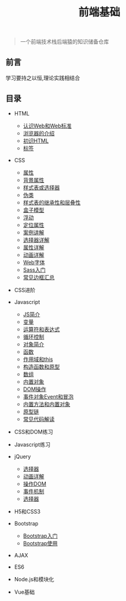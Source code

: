 <h1 align="center">前端基础</h1>

<br>

> 一个前端技术栈后端猿的知识储备仓库

## 前言

学习要持之以恒,理论实践相结合

## 目录

  - HTML

    - [认识Web和Web标准](01-HTML/01-认识Web和Web标准.md)
    - [浏览器的介绍](01-HTML/02-浏览器的介绍.md)
    - [初识HTML](01-HTML/03-初识HTML.md)
    - [标签](01-HTML/04-HTML标签：排版标签.md)

  - CSS
    - [属性](02-CSS/01-CSS属性：字体属性和文本属性.md)
    - [背景属性](02-CSS/02-CSS属性：背景属性.md)
    - [样式表或选择器](02-CSS/03-CSS样式表和选择器.md)
    - [伪类](02-CSS/04-CSS选择器：伪类.md)
    - [样式表的继承性和层叠性](02-CSS/05-CSS样式表的继承性和层叠性.md)
    - [盒子模型](02-CSS/06-CSS盒模型详解.md)
    - [浮动](02-CSS/07-浮动.md)
    - [定位属性](02-CSS/08-CSS属性：定位属性.md)
    - [案例讲解](02-CSS/09-CSS案例讲解：博雅互动.md)
    - [选择器详解](02-CSS/10-CSS3选择器详解.md)
    - [属性详解](02-CSS/11-CSS3属性详解（一）.md)
    - [动画详解](02-CSS/12-CSS3属性详解：动画详解.md)
    - [Web字体](02-CSS/14-CSS3属性详解：Web字体.md)
    - [Sass入门](02-CSS/15-Sass入门.md)
    - [常见边框汇总](02-CSS/CSS3的常见边框汇总.md)

  - CSS进阶

  - Javascript
    - [JS简介](03-JavaScript基础/01-JavaScript语法基础：JS简介.md)
    - [变量](03-JavaScript基础/02-JavaScript语法基础：变量.md)
    - [运算符和表达式](03-JavaScript基础/02-JavaScript语法基础：运算符和表达式.md)
    - [循环控制](03-JavaScript基础/03-JavaScript语法基础：循环控制（if语句&for循环）.md)
    - [对象简介](03-JavaScript基础/04-对象简介.md)
    - [函数](03-JavaScript基础/05-函数.md)
    - [作用域和this](03-JavaScript基础/06-对象、作用域和this.md)
    - [构造函数和原型](03-JavaScript基础/07-对象的创建、构造函数和原型.md)
    - [数组](03-JavaScript基础/08-数组.md)
    - [内置对象](03-JavaScript基础/09-内置对象.md)
    - [DOM操作](03-JavaScript基础/10-DOM操作.md)
    - [事件对象Event和冒泡](03-JavaScript基础/12-事件对象Event和冒泡.md)
    - [内置方法和内置对象](03-JavaScript基础/13-BOM的常见内置方法和内置对象.md)
    - [原型链](03-JavaScript基础/14-原型链.md)
    - [常见代码解读](03-JavaScript基础/21-常见代码解读.md)

  - CSS和DOM练习

  - Javascript练习

  - jQuery
    - [选择器](07-jQuery/01-jQuery的介绍和选择器.md)
    - [动画详解](07-jQuery/02-jQuery动画详解.md)
    - [操作DOM](07-jQuery/03-jQuery操作DOM.md)
    - [事件机制](07-jQuery/04-jQuery的事件机制和其他知识.md)
    - [选择器](07-jQuery/11-Zepto入门.md)

  - H5和CSS3

  - Bootstrap
    - [Bootstrap入门](07-移动web开发/01-Bootstrap入门.md)
    - [Bootstrap使用](07-移动web开发/01-Bootstrap使用.md)

  - AJAX

  - ES6

  - Node.js和模块化

  - Vue基础

  